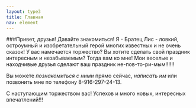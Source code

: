 ```yaml
---
layout: type3
title: Главная
nav: element
---
```

###Привет, друзья! 
Давайте знакомиться! 
Я - Братец Лис - ловкий, остроумный и изобретательный герой многих известных и не очень сказок! 
У вас намечается торжество? Вы хотите сделать свой праздник интересным и незабываемым? Тогда вам ко мне! 
Мои веселые и находчивые друзья сделают ваш праздник не-пов-то-ри-мым!!!!!! 

Вы можете *познакомиться с ними* прямо сейчас, *написать им* или позвонить мне по телефону 8-916-297-24-13. 


С наступающим торжеством вас!
Успехов и много новых, интересных впечатлений!!!